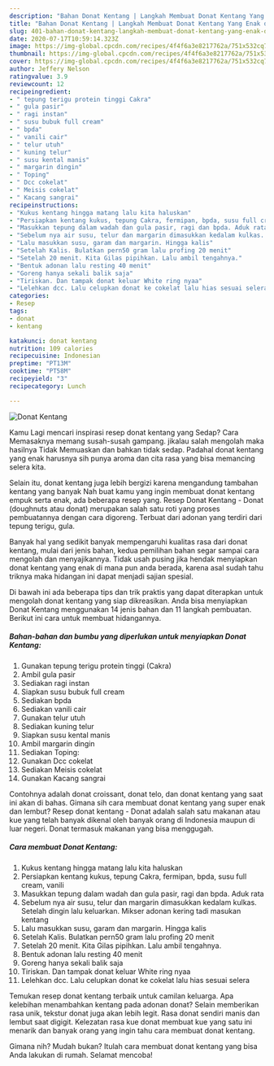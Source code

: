 ```yaml
---
description: "Bahan Donat Kentang | Langkah Membuat Donat Kentang Yang Enak dan Simpel"
title: "Bahan Donat Kentang | Langkah Membuat Donat Kentang Yang Enak dan Simpel"
slug: 401-bahan-donat-kentang-langkah-membuat-donat-kentang-yang-enak-dan-simpel
date: 2020-07-17T10:59:14.323Z
image: https://img-global.cpcdn.com/recipes/4f4f6a3e8217762a/751x532cq70/donat-kentang-foto-resep-utama.jpg
thumbnail: https://img-global.cpcdn.com/recipes/4f4f6a3e8217762a/751x532cq70/donat-kentang-foto-resep-utama.jpg
cover: https://img-global.cpcdn.com/recipes/4f4f6a3e8217762a/751x532cq70/donat-kentang-foto-resep-utama.jpg
author: Jeffery Nelson
ratingvalue: 3.9
reviewcount: 12
recipeingredient:
- " tepung terigu protein tinggi Cakra"
- " gula pasir"
- " ragi instan"
- " susu bubuk full cream"
- " bpda"
- " vanili cair"
- " telur utuh"
- " kuning telur"
- " susu kental manis"
- " margarin dingin"
- " Toping"
- " Dcc cokelat"
- " Meisis cokelat"
- " Kacang sangrai"
recipeinstructions:
- "Kukus kentang hingga matang lalu kita haluskan"
- "Persiapkan kentang kukus, tepung Cakra, fermipan, bpda, susu full cream, vanili"
- "Masukkan tepung dalam wadah dan gula pasir, ragi dan bpda. Aduk rata"
- "Sebelum nya air susu, telur dan margarin dimasukkan kedalam kulkas. Setelah dingin lalu keluarkan. Mikser adonan kering tadi masukan kentang"
- "Lalu masukkan susu, garam dan margarin. Hingga kalis"
- "Setelah Kalis. Bulatkan pern50 gram lalu profing 20 menit"
- "Setelah 20 menit. Kita Gilas pipihkan. Lalu ambil tengahnya."
- "Bentuk adonan lalu resting 40 menit"
- "Goreng hanya sekali balik saja"
- "Tiriskan. Dan tampak donat keluar White ring nyaa"
- "Lelehkan dcc. Lalu celupkan donat ke cokelat lalu hias sesuai selera"
categories:
- Resep
tags:
- donat
- kentang

katakunci: donat kentang 
nutrition: 109 calories
recipecuisine: Indonesian
preptime: "PT13M"
cooktime: "PT58M"
recipeyield: "3"
recipecategory: Lunch

---
```



![Donat Kentang](https://img-global.cpcdn.com/recipes/4f4f6a3e8217762a/751x532cq70/donat-kentang-foto-resep-utama.jpg)

Kamu Lagi mencari inspirasi resep donat kentang yang Sedap? Cara Memasaknya memang susah-susah gampang. jikalau salah mengolah maka hasilnya Tidak Memuaskan dan bahkan tidak sedap. Padahal donat kentang yang enak harusnya sih punya aroma dan cita rasa yang bisa memancing selera kita.

Selain itu, donat kentang juga lebih bergizi karena mengandung tambahan kentang yang banyak Nah buat kamu yang ingin membuat donat kentang empuk serta enak, ada beberapa resep yang. Resep Donat Kentang - Donat (doughnuts atau donat) merupakan salah satu roti yang proses pembuatannya dengan cara digoreng. Terbuat dari adonan yang terdiri dari tepung terigu, gula.

Banyak hal yang sedikit banyak mempengaruhi kualitas rasa dari donat kentang, mulai dari jenis bahan, kedua pemilihan bahan segar sampai cara mengolah dan menyajikannya. Tidak usah pusing jika hendak menyiapkan donat kentang yang enak di mana pun anda berada, karena asal sudah tahu triknya maka hidangan ini dapat menjadi sajian spesial.


Di bawah ini ada beberapa tips dan trik praktis yang dapat diterapkan untuk mengolah donat kentang yang siap dikreasikan. Anda bisa menyiapkan Donat Kentang menggunakan 14 jenis bahan dan 11 langkah pembuatan. Berikut ini cara untuk membuat hidangannya.

<!--inarticleads1-->

##### Bahan-bahan dan bumbu yang diperlukan untuk menyiapkan Donat Kentang:

1. Gunakan  tepung terigu protein tinggi (Cakra)
1. Ambil  gula pasir
1. Sediakan  ragi instan
1. Siapkan  susu bubuk full cream
1. Sediakan  bpda
1. Sediakan  vanili cair
1. Gunakan  telur utuh
1. Sediakan  kuning telur
1. Siapkan  susu kental manis
1. Ambil  margarin dingin
1. Sediakan  Toping:
1. Gunakan  Dcc cokelat
1. Sediakan  Meisis cokelat
1. Gunakan  Kacang sangrai


Contohnya adalah donat croissant, donat telo, dan donat kentang yang saat ini akan di bahas. Gimana sih cara membuat donat kentang yang super enak dan lembut? Resep donat kentang - Donat adalah salah satu makanan atau kue yang telah banyak dikenal oleh banyak orang di Indonesia maupun di luar negeri. Donat termasuk makanan yang bisa menggugah. 

<!--inarticleads2-->

##### Cara membuat Donat Kentang:

1. Kukus kentang hingga matang lalu kita haluskan
1. Persiapkan kentang kukus, tepung Cakra, fermipan, bpda, susu full cream, vanili
1. Masukkan tepung dalam wadah dan gula pasir, ragi dan bpda. Aduk rata
1. Sebelum nya air susu, telur dan margarin dimasukkan kedalam kulkas. Setelah dingin lalu keluarkan. Mikser adonan kering tadi masukan kentang
1. Lalu masukkan susu, garam dan margarin. Hingga kalis
1. Setelah Kalis. Bulatkan pern50 gram lalu profing 20 menit
1. Setelah 20 menit. Kita Gilas pipihkan. Lalu ambil tengahnya.
1. Bentuk adonan lalu resting 40 menit
1. Goreng hanya sekali balik saja
1. Tiriskan. Dan tampak donat keluar White ring nyaa
1. Lelehkan dcc. Lalu celupkan donat ke cokelat lalu hias sesuai selera


Temukan resep donat kentang terbaik untuk camilan keluarga. Apa kelebihan menambahkan kentang pada adonan donat? Selain memberikan rasa unik, tekstur donat juga akan lebih legit. Rasa donat sendiri manis dan lembut saat digigit. Kelezatan rasa kue donat membuat kue yang satu ini menarik dan banyak orang yang ingin tahu cara membuat donat kentang. 

Gimana nih? Mudah bukan? Itulah cara membuat donat kentang yang bisa Anda lakukan di rumah. Selamat mencoba!
